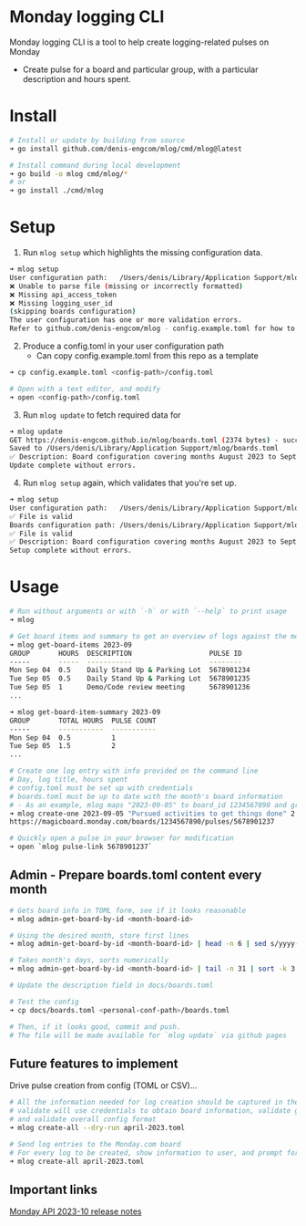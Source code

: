 # Monday logging CLI

Monday logging CLI is a tool to help create logging-related pulses on Monday
* Create pulse for a board and particular group, with a particular description and hours spent.

# Install

```sh
# Install or update by building from source
➜ go install github.com/denis-engcom/mlog/cmd/mlog@latest

# Install command during local development
➜ go build -o mlog cmd/mlog/*
# or
➜ go install ./cmd/mlog
```

# Setup

1. Run `mlog setup` which highlights the missing configuration data.

```sh
➜ mlog setup
User configuration path:   /Users/denis/Library/Application Support/mlog/config.toml
❌ Unable to parse file (missing or incorrectly formatted)
❌ Missing api_access_token
❌ Missing logging_user_id
(skipping boards configuration)
The user configuration has one or more validation errors.
Refer to github.com/denis-engcom/mlog - config.example.toml for how to configure the file properly.
```

2. Produce a config.toml in your user configuration path
    * Can copy config.example.toml from this repo as a template

```sh
➜ cp config.example.toml <config-path>/config.toml

# Open with a text editor, and modify
➜ open <config-path>/config.toml
````

3. Run `mlog update` to fetch required data for

```sh
➜ mlog update
GET https://denis-engcom.github.io/mlog/boards.toml (2374 bytes) - successful
Saved to /Users/denis/Library/Application Support/mlog/boards.toml
✅ Description: Board configuration covering months August 2023 to September 2023 (updated on 2023-10-11)
Update complete without errors.
```

4. Run `mlog setup` again, which validates that you're set up.

```sh
➜ mlog setup
User configuration path:   /Users/denis/Library/Application Support/mlog/config.toml
✅ File is valid
Boards configuration path: /Users/denis/Library/Application Support/mlog/boards.toml
✅ File is valid
✅ Description: Board configuration covering months August 2023 to September 2023 (updated on 2023-10-11)
Setup complete without errors.
```

# Usage

```sh
# Run without arguments or with `-h` or with `--help` to print usage
➜ mlog

# Get board items and summary to get an overview of logs against the monthly board.
➜ mlog get-board-items 2023-09
GROUP       HOURS  DESCRIPTION                   PULSE ID
-----       -----  -----------                   --------
Mon Sep 04  0.5    Daily Stand Up & Parking Lot  5678901234
Tue Sep 05  0.5    Daily Stand Up & Parking Lot  5678901235
Tue Sep 05  1      Demo/Code review meeting      5678901236
...

➜ mlog get-board-item-summary 2023-09
GROUP       TOTAL HOURS  PULSE COUNT
-----       -----------  -----------
Mon Sep 04  0.5          1
Tue Sep 05  1.5          2
...

# Create one log entry with info provided on the command line
# Day, log title, hours spent
# config.toml must be set up with credentials
# boards.toml must be up to date with the month's board information
# - As an example, mlog maps "2023-09-05" to board_id 1234567890 and group_id tue_sep_5
➜ mlog create-one 2023-09-05 "Pursued activities to get things done" 2.5
https://magicboard.monday.com/boards/1234567890/pulses/5678901237

# Quickly open a pulse in your browser for modification
➜ open `mlog pulse-link 5678901237`
```

## Admin - Prepare boards.toml content every month

```sh
# Gets board info in TOML form, see if it looks reasonable
➜ mlog admin-get-board-by-id <month-board-id>

# Using the desired month, store first lines
➜ mlog admin-get-board-by-id <month-board-id> | head -n 6 | sed s/yyyy-mm/<desired-month>/g >> docs/boards.toml

# Takes month's days, sorts numerically
➜ mlog admin-get-board-by-id <month-board-id> | tail -n 31 | sort -k 3.1,3.3 >> docs/boards.toml

# Update the description field in docs/boards.toml

# Test the config
➜ cp docs/boards.toml <personal-conf-path>/boards.toml

# Then, if it looks good, commit and push.
# The file will be made available for `mlog update` via github pages
```

## Future features to implement

Drive pulse creation from config (TOML or CSV)...

```sh
# All the information needed for log creation should be captured in the toml
# validate will use credentials to obtain board information, validate group (day of the month) values,
# and validate overall config format
➜ mlog create-all --dry-run april-2023.toml

# Send log entries to the Monday.com board
# For every log to be created, show information to user, and prompt for confirmation
➜ mlog create-all april-2023.toml
```

## Important links

[Monday API 2023-10 release notes](https://developer.monday.com/api-reference/docs/release-notes?lid=iur3fqsd7acz#2023-10)
